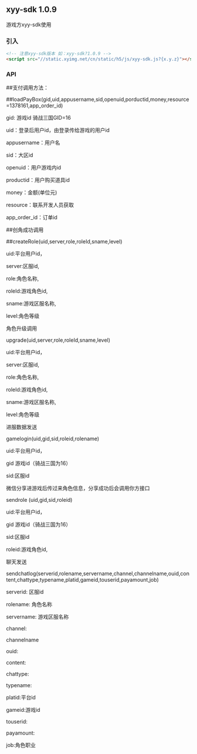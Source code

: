 ## xyy-sdk 1.0.9

游戏方xyy-sdk使用

### 引入
```html
<!-- 注意xyy-sdk版本 如：xyy-sdk?1.0.9 -->
<script src="//static.xyimg.net/cn/static/h5/js/xyy-sdk.js?{x.y.z}"></script>
```
### API

##支付调用方法：

##loadPayBox(gid,uid,appusername,sid,openuid,porductid,money,resource=1378161,app_order_id)

gid: 游戏id 骑战三国GID=16

uid：登录后用户id，由登录传给游戏的用户id

appusername：用户名

sid：大区id

openuid：用户游戏内id

productid：用户购买道具id

money：金额(单位元)

resource：联系开发人员获取

app_order_id：订单id

##创角成功调用

##createRole(uid,server,role,roleId,sname,level)

uid:平台用户id，

server:区服id,

role:角色名称,

roleId:游戏角色id,

sname:游戏区服名称,

level:角色等级

角色升级调用

upgrade(uid,server,role,roleId,sname,level)

uid:平台用户id，

server:区服id,

role:角色名称,

roleId:游戏角色id,

sname:游戏区服名称,

level:角色等级

进服数据发送

gamelogin(uid,gid,sid,roleid,rolename)

uid:平台用户id，

gid 游戏id（骑战三国为16）

sid:区服id

微信分享进游戏后传过来角色信息，分享成功后会调用你方接口

sendrole (uid,gid,sid,roleid) 

uid:平台用户id，

gid 游戏id（骑战三国为16）

sid:区服id

roleid:游戏角色id,

聊天发送

sendchatlog(serverid,rolename,servername,channel,channelname,ouid,content,chattype,typename,platid,gameid,touserid,payamount,job)

serverid: 区服id

rolename: 角色名称

servername: 游戏区服名称

channel: 

channelname

ouid:

content:

chattype:

typename:

platid:平台id

gameid:游戏id

touserid:

payamount:

job:角色职业




